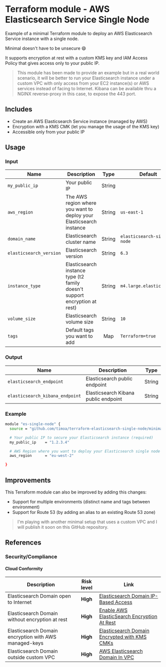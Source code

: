 # Terraform module - AWS Elasticsearch Service Single Node

Example of a minimal Terraform module to deploy an AWS Elasticsearch Service instance with a single node.

Minimal doesn't have to be unsecure 😄

It supports encryption at rest with a custom KMS key and IAM Access Policy that gives access only to your public IP.

> This module has been made to provide an example but in a real world scenario, it will be better to run your Elasticsearch instance under a custom VPC with only access from your EC2 instance(s) or AWS services instead of facing to Internet. Kibana can be available thru a NGINX reverse-proxy in this case, to expose the 443 port.

## Includes

- Create an AWS Elasticsearch Service instance (managed by AWS)
- Encryption with a KMS CMK (let you manage the usage of the KMS key)
- Accessible only from your public IP

## Usage

### Input

| Name | Description | Type |  Default | Required |
|------|-------------|:------:|----------|:----------:|
| `my_public_ip` | Your public IP | String | | Yes |
| `aws_region` | The AWS region where you want to deploy your Elasticsearch instance | String | `us-east-1` | No |
| `domain_name` | Elasticsearch cluster name | String | `elasticsearch-single-node` | No |
| `elasticsearch_version` | Elasticsearch version | String | `6.3` | No |
| `instance_type` | Elasticsearch instance type (t2 family doesn't support encryption at rest) | String | `m4.large.elasticsearch` | No |
| `volume_size` | Elasticsearch volume size | String | `10` | No |
| `tags` | Default tags you want to add | Map | `Terraform=true` | No |

### Output

| Name | Description | Type |
|------|-------------|:------:|
| `elasticsearch_endpoint` | Elasticsearch public endpoint | String |
| `elasticsearch_kibana_endpoint` | Elasticsearch Kibana public endpoint | String |

### Example

```bash
module "es-single-node" {
  source = "github.com/timoa/terraform-elasticsearch-single-node/minimal"

  # Your public IP to secure your Elasticsearch instance (required)
  my_public_ip    = "1.2.3.4"

  # AWS Region where you want to deploy your Elasticsearch single node
  aws_region      = "eu-west-2"

}
```

## Improvements

This Terraform module can also be improved by adding this changes:

- Support for multiple environments (distinct name and tags between environment)
- Support for Route 53 (by adding an alias to an existing Route 53 zone)

> I'm playing with another minimal setup that uses a custom VPC and I will publish it soon on this GitHub repository.

## References

### Security/Compliance

#### Cloud Conformity

| Description | Risk level | Link |
|-------------|:------------:|------|
| Elasticsearch Domain open to Internet | **High**| [Elasticsearch Domain IP-Based Access][1] |
| Elasticsearch Domain without encryption at rest | **High** | [Enable AWS ElasticSearch Encryption At Rest][2] |
| Elasticsearch Domain encryption with AWS managed-keys |  **High**  | [Elasticsearch Domain Encrypted with KMS CMKs][3] |
| Elasticsearch Domain outside custom VPC |  **High**  | [AWS Elasticsearch Domain In VPC][4]

[1]: https://www.cloudconformity.com/conformity-rules/Elasticsearch/elasticsearch-accessible-only-from-whitelisted-ip-addresses.html
[2]: https://www.cloudconformity.com/conformity-rules/Elasticsearch/encryption-at-rest.html
[3]: https://www.cloudconformity.com/conformity-rules/Elasticsearch/domain-encrypted-with-kms-customer-master-keys.html
[4]: https://www.cloudconformity.com/conformity-rules/Elasticsearch/domain-in-vpc.html